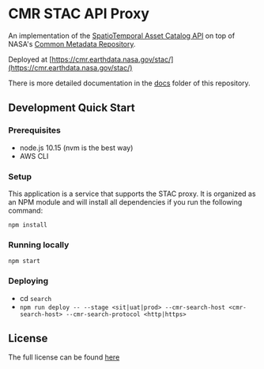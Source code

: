 # CMR STAC API Proxy

An implementation of the [SpatioTemporal Asset Catalog API](https://github.com/radiantearth/stac-spec) on top of NASA's [Common Metadata Repository](https://cmr.earthdata.nasa.gov/search/).

Deployed at [https://cmr.earthdata.nasa.gov/stac/](https://cmr.earthdata.nasa.gov/stac/)

There is more detailed documentation in the [docs](docs/readme.md) folder of this repository.

## Development Quick Start

### Prerequisites

* node.js 10.15 (nvm is the best way)
* AWS CLI

### Setup

This application is a service that supports the STAC proxy. It is organized as an NPM module and will install all dependencies if you run the following command:

`npm install`

### Running locally

`npm start`

### Deploying

- cd `search`
- `npm run deploy -- --stage <sit|uat|prod> --cmr-search-host <cmr-search-host> --cmr-search-protocol <http|https>`

## License

The full license can be found [here](./LICENSE.txt)
